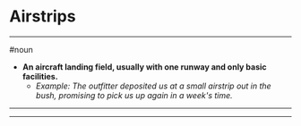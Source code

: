# Airstrips
---
#noun
- **An aircraft landing field, usually with one runway and only basic facilities.**
	- _Example: The outfitter deposited us at a small airstrip out in the bush, promising to pick us up again in a week's time._
---
---
